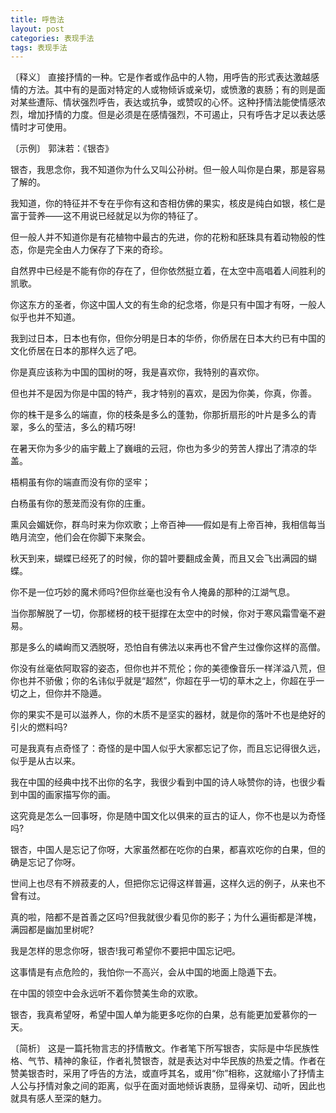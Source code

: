 ```yaml
---
title: 呼告法
layout: post
categories: 表现手法
tags: 表现手法
---
```


〔释义〕 直接抒情的一种。它是作者或作品中的人物，用呼告的形式表达激越感情的方法。其中有的是面对特定的人或物倾诉或亲切，或愤激的衷肠；有的则是面对某些遭际、情状强烈呼告，表达或抗争，或赞叹的心怀。这种抒情法能使情感浓烈，增加抒情的力度。但是必须是在感情强烈，不可遏止，只有呼告才足以表达感情时才可使用。

〔示例〕 郭沫若：《银杏》

银杏，我思念你，我不知道你为什么又叫公孙树。但一般人叫你是白果，那是容易了解的。

我知道，你的特征并不专在乎你有这和杏相仿佛的果实，核皮是纯白如银，核仁是富于营养——这不用说已经就足以为你的特征了。

但一般人并不知道你是有花植物中最古的先进，你的花粉和胚珠具有着动物般的性态，你是完全由人力保存了下来的奇珍。

自然界中已经是不能有你的存在了，但你依然挺立着，在太空中高唱着人间胜利的凯歌。

你这东方的圣者，你这中国人文的有生命的纪念塔，你是只有中国才有呀，一般人似乎也并不知道。

我到过日本，日本也有你，但你分明是日本的华侨，你侨居在日本大约已有中国的文化侨居在日本的那样久远了吧。

你是真应该称为中国的国树的呀，我是喜欢你，我特别的喜欢你。

但也并不是因为你是中国的特产，我才特别的喜欢，是因为你美，你真，你善。

你的株干是多么的端直，你的枝条是多么的蓬勃，你那折扇形的叶片是多么的青翠，多么的莹洁，多么的精巧呀!

在暑天你为多少的庙宇戴上了巍峨的云冠，你也为多少的劳苦人撑出了清凉的华盖。

梧桐虽有你的端直而没有你的坚牢；

白杨虽有你的葱茏而没有你的庄重。

熏风会媚妩你，群鸟时来为你欢歌；上帝百神——假如是有上帝百神，我相信每当皓月流空，他们会在你脚下来聚会。

秋天到来，蝴蝶已经死了的时候，你的碧叶要翻成金黄，而且又会飞出满园的蝴蝶。

你不是一位巧妙的魔术师吗?但你丝毫也没有令人掩鼻的那种的江湖气息。

当你那解脱了一切，你那槎枒的枝干挺撑在太空中的时候，你对于寒风霜雪毫不避易。

那是多么的嶙峋而又洒脱呀，恐怕自有佛法以来再也不曾产生过像你这样的高僧。

你没有丝毫依阿取容的姿态，但你也并不荒伦；你的美德像音乐一样洋溢八荒，但你也并不骄傲；你的名讳似乎就是“超然”，你超在乎一切的草木之上，你超在乎一切之上，但你并不隐遁。

你的果实不是可以滋养人，你的木质不是坚实的器材，就是你的落叶不也是绝好的引火的燃料吗?

可是我真有点奇怪了：奇怪的是中国人似乎大家都忘记了你，而且忘记得很久远，似乎是从古以来。

我在中国的经典中找不出你的名字，我很少看到中国的诗人咏赞你的诗，也很少看到中国的画家描写你的画。

这究竟是怎么一回事呀，你是随中国文化以俱来的亘古的证人，你不也是以为奇怪吗?

银杏，中国人是忘记了你呀，大家虽然都在吃你的白果，都喜欢吃你的白果，但的确是忘记了你呀。

世间上也尽有不辨菽麦的人，但把你忘记得这样普遍，这样久远的例子，从来也不曾有过。

真的啦，陪都不是首善之区吗?但我就很少看见你的影子；为什么遍街都是洋槐，满园都是幽加里树呢?

我是怎样的思念你呀，银杏!我可希望你不要把中国忘记吧。

这事情是有点危险的，我怕你一不高兴，会从中国的地面上隐遁下去。

在中国的领空中会永远听不着你赞美生命的欢歌。

银杏，我真希望呀，希望中国人单为能更多吃你的白果，总有能更加爱慕你的一天。

〔简析〕 这是一篇托物言志的抒情散文。作者笔下所写银杏，实际是中华民族性格、气节、精神的象征，作者礼赞银杏，就是表达对中华民族的热爱之情。作者在赞美银杏时，采用了呼告的方法，或直呼其名，或用“你”相称，这就缩小了抒情主人公与抒情对象之间的距离，似乎在面对面地倾诉衷肠，显得亲切、动听，因此也就具有感人至深的魅力。 